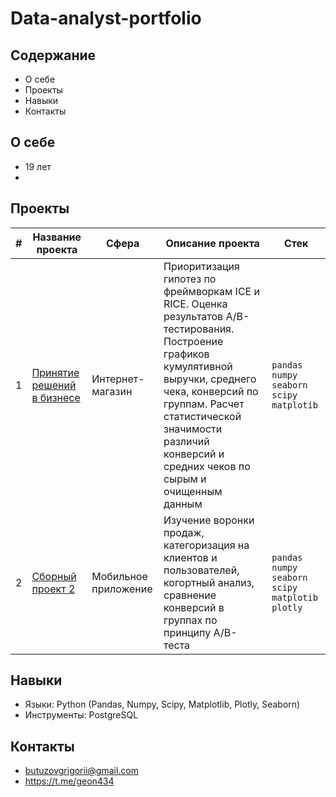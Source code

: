 # Data-analyst-portfolio
## Содержание
+ О себе
+ Проекты
+ Навыки
+ Контакты
## О себе
+ 19 лет
+ 
## Проекты
|#|Название проекта|Сфера|Описание проекта|Стек|
|-----|-----|-----|-----|-----|
|1|[Принятие решений в бизнесе](Prefabricated_Project_2.ipynb)|Интернет-магазин|Приоритизация гипотез по фреймворкам ICE и RICE. Оценка результатов A/B-тестирования. Построение графиков кумулятивной выручки, среднего чека, конверсий по группам. Расчет статистической значимости различий конверсий и средних чеков по сырым и очищенным данным| `pandas` `numpy` `seaborn` `scipy` `matplotib` |
|2|[Сборный проект 2](Decision%20making%20in%20business.ipynb)|Мобильное приложение|Изучение воронки продаж, категоризация на клиентов и пользователей, когортный анализ, сравнение конверсий в группах по принципу А/В-теста|`pandas` `numpy` `seaborn` `scipy` `matplotib` `plotly`|
## Навыки
+ Языки: Python (Pandas, Numpy, Scipy, Matplotlib, Plotly, Seaborn)
+ Инструменты: PostgreSQL
## Контакты
+ butuzovgrigorii@gmail.com
+ https://t.me/geon434
